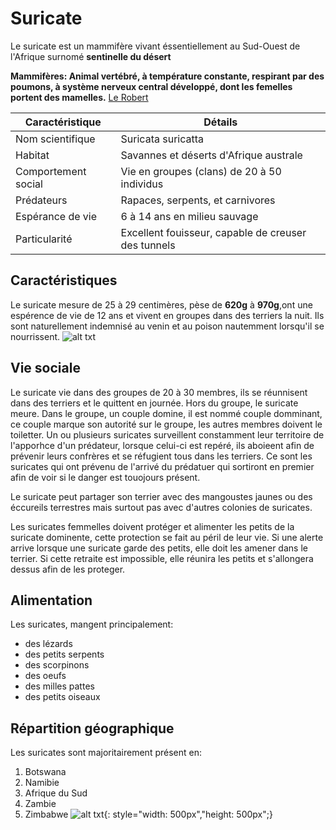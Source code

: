 # Suricate
Le suricate est un mammifère vivant éssentiellement au Sud-Ouest de l'Afrique surnomé **sentinelle du désert**

**Mammifères: Animal vertébré, à température constante, respirant par des poumons, à système nerveux central développé, dont les femelles portent des mamelles.** 
[Le Robert](https://dictionnaire.lerobert.com/google-dictionnaire-fr?param=mammif%C3%A8re)

| Caractéristique        | Détails                                  |
|-----------------------|------------------------------------------|
| Nom scientifique      | Suricata suricatta                       |
| Habitat               | Savannes et déserts d'Afrique australe  |
| Comportement social    | Vie en groupes (clans) de 20 à 50 individus |
| Prédateurs            | Rapaces, serpents, et carnivores        |
| Espérance de vie      | 6 à 14 ans en milieu sauvage             |
| Particularité         | Excellent fouisseur, capable de creuser des tunnels |

## Caractéristiques
Le suricate mesure de 25 à 29 centimères, pèse de **620g** à **970g**,ont une espérence de vie de 12 ans et vivent en groupes dans des terriers la nuit.
Ils sont naturellement indemnisé au venin et au poison nautemment lorsqu'il se nourrissent.
![alt txt](https://ici.exploratv.ca/upload/site/post/picture/1709/632b6e6e4cc01.1712152059.jpg "Suricate en groupe")

## Vie sociale 
Le suricate vie dans des groupes de 20 à 30 membres, ils se réunnisent dans des terriers et le quittent en journée. Hors du groupe, le suricate meure. Dans le groupe, un couple domine, il est nommé couple domminant, ce couple marque son autorité sur le groupe, les autres membres doivent le toiletter. Un ou plusieurs suricates surveillent constamment leur territoire de l'apporhce d'un prédateur, lorsque celui-ci est repéré, ils aboieent afin de prévenir leurs confrères et se réfugient tous dans les terriers. Ce sont les suricates qui ont prévenu de l'arrivé du prédatuer qui sortiront en premier afin de voir si le danger est touojours présent.

Le suricate peut partager son terrier avec des mangoustes jaunes ou des éccureils terrestres mais surtout pas avec d'autres colonies de suricates.

Les suricates femmelles doivent protéger et alimenter les petits de la suricate dominente, cette protection se fait au péril de leur vie. Si une alerte arrive lorsque une suricate garde des petits, elle doit les amener dans le terrier. Si cette retraite est impossible, elle réunira les petits et s'allongera dessus afin de les proteger.
## Alimentation
Les suricates, mangent principalement:
* des lézards
* des petits serpents
* des scorpinons
* des oeufs
* des milles pattes
* des petits oiseaux
## Répartition géographique
Les suricates sont majoritairement présent en:
1. Botswana
2. Namibie
3. Afrique du Sud
4. Zambie
5. Zimbabwe
![alt txt](https://upload.wikimedia.org/wikipedia/commons/thumb/f/f2/Meerkat_Area.svg/langfr-1280px-Meerkat_Area.svg.png "Globe"){: style="width: 500px","height: 500px";}



